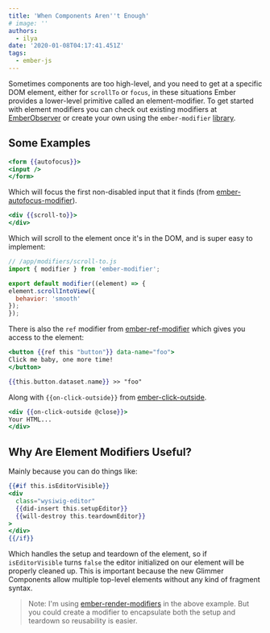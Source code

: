```yaml
---
title: 'When Components Aren''t Enough'
# image: ''
authors:
  - ilya
date: '2020-01-08T04:17:41.451Z'
tags:
  - ember-js
---
```

Sometimes components are too high-level, and you need to get at a specific DOM element, either for `scrollTo` or `focus`, in these situations Ember provides a lower-level primitive called an element-modifier. To get started with element modifiers you can check out existing modifiers at [EmberObserver](https://emberobserver.com/categories/modifiers) or create your own using the `ember-modifier` [library](https://github.com/ember-modifier/ember-modifier).

## Some Examples

```hbs
<form {{autofocus}}>
<input />
</form>
```

Which will focus the first non-disabled input that it finds (from [ember-autofocus-modifier](https://github.com/qonto/ember-autofocus-modifier)).

```hbs
<div {{scroll-to}}>
</div>
```

Which will scroll to the element once it's in the DOM, and is super easy to implement:

```js
// /app/modifiers/scroll-to.js
import { modifier } from 'ember-modifier';

export default modifier((element) => {
element.scrollIntoView({
  behavior: 'smooth'
});
});
```

There is also the `ref` modifier from [ember-ref-modifier](https://www.npmjs.com/package/ember-ref-modifier) which gives you access to the element:

```hbs
<button {{ref this "button"}} data-name="foo">
Click me baby, one more time!
</button>

{{this.button.dataset.name}} >> "foo"
```

Along with `{{on-click-outside}}` from [ember-click-outside](https://github.com/zeppelin/ember-click-outside).

```hbs
<div {{on-click-outside @close}}>
Your HTML...
</div>
```

## Why Are Element Modifiers Useful?

Mainly because you can do things like:

```hbs
{{#if this.isEditorVisible}}
<div
  class="wysiwig-editor"
  {{did-insert this.setupEditor}}
  {{will-destroy this.teardownEditor}}
>
</div>
{{/if}}
```

Which handles the setup and teardown of the element, so if `isEditorVisible` turns `false` the editor initialized on our element will be properly cleaned up. This is important because the new Glimmer Components allow multiple top-level elements without any kind of fragment syntax.

> Note: I'm using [ember-render-modifiers](https://github.com/emberjs/ember-render-modifiers) in the above example. But you could create a modifier to encapsulate both the setup and teardown so reusability is easier.
